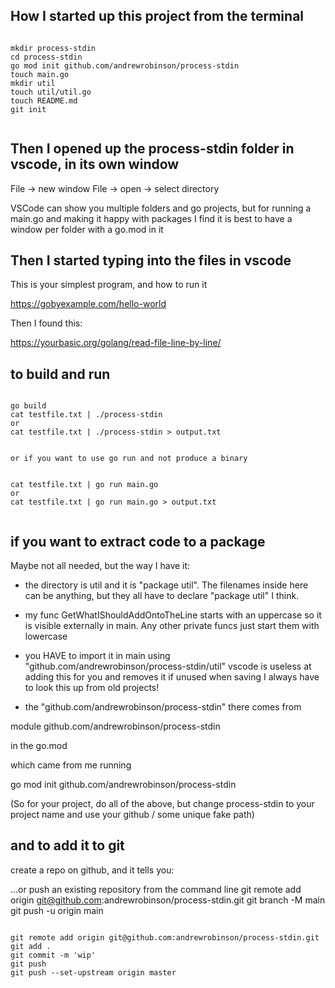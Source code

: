 
## How I started up this project from the terminal

```

mkdir process-stdin
cd process-stdin
go mod init github.com/andrewrobinson/process-stdin
touch main.go
mkdir util
touch util/util.go
touch README.md
git init


```

## Then I opened up the process-stdin folder in vscode, in its own window

File -> new window
File -> open -> select directory

VSCode can show you multiple folders and go projects, but for running a main.go
and making it happy with packages I find it is best to have a window per folder with a go.mod in it


## Then I started typing into the files in vscode

This is your simplest program, and how to run it

https://gobyexample.com/hello-world

Then I found this:

https://yourbasic.org/golang/read-file-line-by-line/

## to build and run

```

go build
cat testfile.txt | ./process-stdin
or 
cat testfile.txt | ./process-stdin > output.txt


or if you want to use go run and not produce a binary


cat testfile.txt | go run main.go
or
cat testfile.txt | go run main.go > output.txt


```

## if you want to extract code to a package

Maybe not all needed, but the way I have it:

* the directory is util and it is "package util". The filenames inside here can be anything, but they all have to declare "package util" I think.

* my func GetWhatIShouldAddOntoTheLine starts with an uppercase so it is visible externally in main. Any other private funcs just start them with lowercase

* you HAVE to import it in main using "github.com/andrewrobinson/process-stdin/util"
vscode is useless at adding this for you and removes it if unused when saving
I always have to look this up from old projects!

* the "github.com/andrewrobinson/process-stdin" there comes from

module github.com/andrewrobinson/process-stdin

in the go.mod

which came from me running 

go mod init github.com/andrewrobinson/process-stdin


(So for your project, do all of the above, but change process-stdin to your project name and use your github / some unique fake path)

## and to add it to git

create a repo on github, and it tells you:

…or push an existing repository from the command line
git remote add origin git@github.com:andrewrobinson/process-stdin.git
git branch -M main
git push -u origin main


```

git remote add origin git@github.com:andrewrobinson/process-stdin.git
git add .
git commit -m 'wip'
git push
git push --set-upstream origin master



